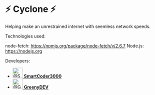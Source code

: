 # ⚡ Cyclone ⚡

  Helping make an unrestrained internet with seemless network speeds.

Technologies used:

node-fetch: https://npmjs.org/package/node-fetch/v/2.6.7
Node.js: https://nodejs.org

Developers:<br>

<ul class="list-style-none ">
    <li class="mb-2 d-flex" data-test-selector="grid-mode-element">
      <a href="https://github.com/SmartCoder3000" class="mr-2" data-hovercard-type="user" data-hovercard-url="/users/SmartCoder3000/hovercard" data-octo-click="hovercard-link-click" data-octo-dimensions="link_type:self">
        <img src="https://avatars.githubusercontent.com/u/83769295?s=64&amp;v=4" alt="@SmartCoder3000" size="32" data-view-component="true" class="avatar circle" width="32" height="32">
      </a>
      <span data-view-component="true" class="flex-self-center min-width-0 css-truncate css-truncate-overflow width-fit flex-auto">
        <a href="https://github.com/SmartCoder3000" class="Link--primary no-underline flex-self-center">
          <strong>SmartCoder3000</strong></a>
</span>    </li>
    <li class="mb-2 d-flex" data-test-selector="grid-mode-element">
      <a href="https://github.com/GreenyDEV" class="mr-2" data-hovercard-type="user" data-hovercard-url="/users/GreenyDEV/hovercard" data-octo-click="hovercard-link-click" data-octo-dimensions="link_type:self">
        <img src="https://avatars.githubusercontent.com/u/81369743?s=64&amp;v=4" alt="@GreenyDEV" size="32" data-view-component="true" class="avatar circle" width="32" height="32">
      </a>
      <span data-view-component="true" class="flex-self-center min-width-0 css-truncate css-truncate-overflow width-fit flex-auto">
        <a href="https://github.com/GreenyDEV" class="Link--primary no-underline flex-self-center">
          <strong>GreenyDEV</strong>
        </a>
</span>    </li>
</ul>
